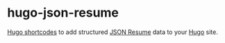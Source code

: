 # hugo-json-resume

[Hugo shortcodes](https://gohugo.io/content-management/shortcodes/) to add
structured [JSON Resume](https://jsonresume.org/) data to your [Hugo](https://gohugo.io/)
site.
